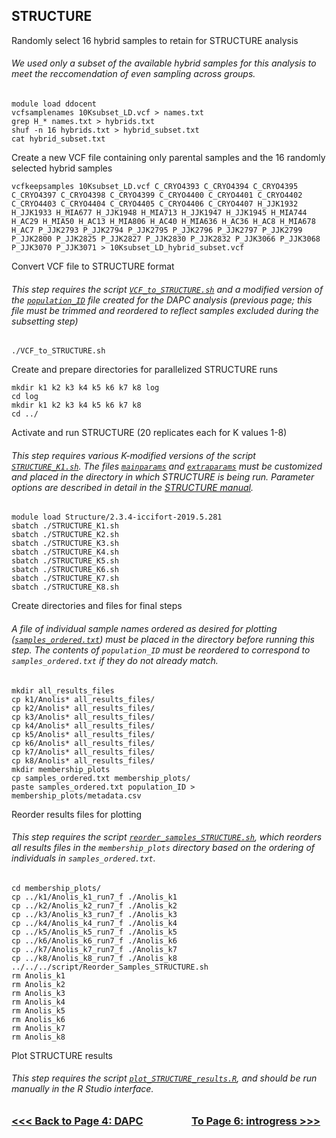 ## STRUCTURE
Randomly select 16 hybrid samples to retain for STRUCTURE analysis
###### We used only a subset of the available hybrid samples for this analysis to meet the reccomendation of even sampling across groups.
```
module load ddocent
vcfsamplenames 10Ksubset_LD.vcf > names.txt
grep H_* names.txt > hybrids.txt
shuf -n 16 hybrids.txt > hybrid_subset.txt
cat hybrid_subset.txt
```
Create a new VCF file containing only parental samples and the 16 randomly selected hybrid samples
```
vcfkeepsamples 10Ksubset_LD.vcf C_CRYO4393 C_CRYO4394 C_CRYO4395 C_CRYO4397 C_CRYO4398 C_CRYO4399 C_CRYO4400 C_CRYO4401 C_CRYO4402 C_CRYO4403 C_CRYO4404 C_CRYO4405 C_CRYO4406 C_CRYO4407 H_JJK1932 H_JJK1933 H_MIA677 H_JJK1948 H_MIA713 H_JJK1947 H_JJK1945 H_MIA744 H_AC29 H_MIA50 H_AC13 H_MIA806 H_AC40 H_MIA636 H_AC36 H_AC8 H_MIA678 H_AC7 P_JJK2793 P_JJK2794 P_JJK2795 P_JJK2796 P_JJK2797 P_JJK2799 P_JJK2800 P_JJK2825 P_JJK2827 P_JJK2830 P_JJK2832 P_JJK3066 P_JJK3068 P_JJK3070 P_JJK3071 > 10Ksubset_LD_hybrid_subset.vcf
```
Convert VCF file to STRUCTURE format
###### This step requires the script [`VCF_to_STRUCTURE.sh`](https://github.com/tylerdevos/green_anole_hybridization/blob/main/script/VCF_to_STRUCTURE.sh) and a modified version of the [`population_ID`](https://github.com/tylerdevos/green_anole_hybridization/blob/main/other_files/population_ID) file created for the DAPC analysis (previous page; this file must be trimmed and reordered to reflect samples excluded during the subsetting step)
```
./VCF_to_STRUCTURE.sh
```
Create and prepare directories for parallelized STRUCTURE runs
```
mkdir k1 k2 k3 k4 k5 k6 k7 k8 log
cd log
mkdir k1 k2 k3 k4 k5 k6 k7 k8
cd ../
```
Activate and run STRUCTURE (20 replicates each for K values 1-8)
###### This step requires various K-modified versions of the script [`STRUCTURE_K1.sh`](https://github.com/tylerdevos/green_anole_hybridization/blob/main/script/STRUCTURE_K1.sh). The files [`mainparams`](https://github.com/tylerdevos/green_anole_hybridization/blob/main/other_files/mainparams) and [`extraparams`](https://github.com/tylerdevos/green_anole_hybridization/blob/main/other_files/extraparams) must be customized and placed in the directory in which STRUCTURE is being run. Parameter options are described in detail in the [STRUCTURE manual](https://web.stanford.edu/group/pritchardlab/structure_software/release_versions/v2.3.4/structure_doc.pdf).
```
module load Structure/2.3.4-iccifort-2019.5.281
sbatch ./STRUCTURE_K1.sh
sbatch ./STRUCTURE_K2.sh
sbatch ./STRUCTURE_K3.sh
sbatch ./STRUCTURE_K4.sh
sbatch ./STRUCTURE_K5.sh
sbatch ./STRUCTURE_K6.sh
sbatch ./STRUCTURE_K7.sh
sbatch ./STRUCTURE_K8.sh
```
Create directories and files for final steps
###### A file of individual sample names ordered as desired for plotting ([`samples_ordered.txt`](https://github.com/tylerdevos/green_anole_hybridization/blob/main/other_files/samples_ordered.txt)) must be placed in the directory before running this step. The contents of `population_ID` must be reordered to correspond to `samples_ordered.txt` if they do not already match.
```
mkdir all_results_files
cp k1/Anolis* all_results_files/
cp k2/Anolis* all_results_files/
cp k3/Anolis* all_results_files/
cp k4/Anolis* all_results_files/
cp k5/Anolis* all_results_files/
cp k6/Anolis* all_results_files/
cp k7/Anolis* all_results_files/
cp k8/Anolis* all_results_files/
mkdir membership_plots
cp samples_ordered.txt membership_plots/
paste samples_ordered.txt population_ID > membership_plots/metadata.csv
```
Reorder results files for plotting
###### This step requires the script [`reorder_samples_STRUCTURE.sh`](https://github.com/tylerdevos/green_anole_hybridization/blob/main/script/reorder_samples_STRUCTURE.sh), which reorders all results files in the `membership_plots` directory based on the ordering of individuals in `samples_ordered.txt`.
```
cd membership_plots/
cp ../k1/Anolis_k1_run7_f ./Anolis_k1
cp ../k2/Anolis_k2_run7_f ./Anolis_k2
cp ../k3/Anolis_k3_run7_f ./Anolis_k3
cp ../k4/Anolis_k4_run7_f ./Anolis_k4
cp ../k5/Anolis_k5_run7_f ./Anolis_k5
cp ../k6/Anolis_k6_run7_f ./Anolis_k6
cp ../k7/Anolis_k7_run7_f ./Anolis_k7
cp ../k8/Anolis_k8_run7_f ./Anolis_k8
../../../script/Reorder_Samples_STRUCTURE.sh
rm Anolis_k1
rm Anolis_k2
rm Anolis_k3
rm Anolis_k4
rm Anolis_k5
rm Anolis_k6
rm Anolis_k7
rm Anolis_k8
```
Plot STRUCTURE results
###### This step requires the script [`plot_STRUCTURE_results.R`](https://github.com/tylerdevos/green_anole_hybridization/blob/main/script/plot_STRUCTURE_results.R), and should be run manually in the R Studio interface.
  
### [<<< Back to Page 4: DAPC](https://github.com/tylerdevos/green_anole_hybridization/blob/main/4_DAPC.md)                    [To Page 6: introgress >>>](https://github.com/tylerdevos/green_anole_hybridization/blob/main/6_introgress.md)
